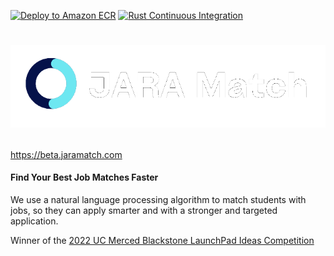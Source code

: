 [![Deploy to Amazon ECR](https://github.com/JARAMatch/JARA-Main/actions/workflows/aws.yml/badge.svg)](https://github.com/JARAMatch/JARA-Main/actions/workflows/aws.yml)
[![Rust Continuous Integration](https://github.com/JARAMatch/JARA-Main/actions/workflows/Rust_CI.yml/badge.svg)](https://github.com/JARAMatch/JARA-Main/actions/workflows/Rust_CI.yml)

<h1>
  
![](https://github.com/JARAMatch/.github/blob/main/profile/resources/jara-logo-white.png)
</h1>

https://beta.jaramatch.com

#### Find Your Best Job Matches Faster

We use a natural language processing algorithm to match students with jobs, so they can apply smarter and with a stronger and targeted application.

Winner of the [2022 UC Merced Blackstone LaunchPad Ideas Competition](https://competitions.startuptree.co/event/s/WuP5qqv8iHMRcNJ4W33Z2n/2022-Blackstone-LaunchPad-by-StartupTree-Ideas-Competition---UC-Merced)
